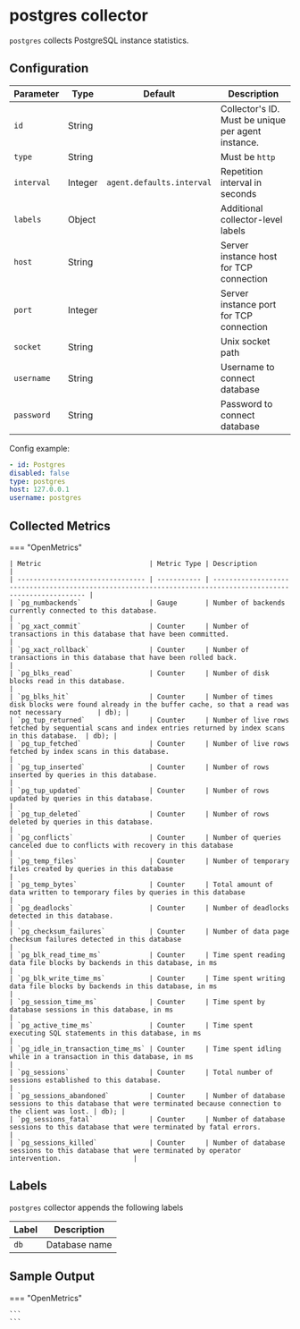 # postgres collector

`postgres` collects PostgreSQL instance statistics.

## Configuration

| Parameter  | Type    | Default                   | Description                                        |
| ---------- | ------- | ------------------------- | -------------------------------------------------- |
| `id`       | String  |                           | Collector's ID. Must be unique per agent instance. |
| `type`     | String  |                           | Must be `http`                                     |
| `interval` | Integer | `agent.defaults.interval` | Repetition interval in seconds                     |
| `labels`   | Object  |                           | Additional collector-level labels                  |
| `host`     | String  |                           | Server instance host for TCP connection            |
| `port`     | Integer |                           | Server instance port for TCP connection            |
| `socket`   | String  |                           | Unix socket path                                   |
| `username` | String  |                           | Username to connect database                       |
| `password` | String  |                           | Password to connect database                       |


Config example:

``` yaml
- id: Postgres
disabled: false
type: postgres
host: 127.0.0.1
username: postgres
```

## Collected Metrics

=== "OpenMetrics"

    | Metric                           | Metric Type | Description                                                                                                  |
    | -------------------------------- | ----------- | ------------------------------------------------------------------------------------------------------------ |
    | `pg_numbackends`                 | Gauge       | Number of backends currently connected to this database.                                                     |
    | `pg_xact_commit`                 | Counter     | Number of transactions in this database that have been committed.                                            |
    | `pg_xact_rollback`               | Counter     | Number of transactions in this database that have been rolled back.                                          |
    | `pg_blks_read`                   | Counter     | Number of disk blocks read in this database.                                                                 |
    | `pg_blks_hit`                    | Counter     | Number of times disk blocks were found already in the buffer cache, so that a read was not necessary         | db); |
    | `pg_tup_returned`                | Counter     | Number of live rows fetched by sequential scans and index entries returned by index scans in this database.  | db); |
    | `pg_tup_fetched`                 | Counter     | Number of live rows fetched by index scans in this database.                                                 |
    | `pg_tup_inserted`                | Counter     | Number of rows inserted by queries in this database.                                                         |
    | `pg_tup_updated`                 | Counter     | Number of rows updated by queries in this database.                                                          |
    | `pg_tup_deleted`                 | Counter     | Number of rows deleted by queries in this database.                                                          |
    | `pg_conflicts`                   | Counter     | Number of queries canceled due to conflicts with recovery in this database                                   |
    | `pg_temp_files`                  | Counter     | Number of temporary files created by queries in this database                                                |
    | `pg_temp_bytes`                  | Counter     | Total amount of data written to temporary files by queries in this database                                  |
    | `pg_deadlocks`                   | Counter     | Number of deadlocks detected in this database.                                                               |
    | `pg_checksum_failures`           | Counter     | Number of data page checksum failures detected in this database                                              |
    | `pg_blk_read_time_ms`            | Counter     | Time spent reading data file blocks by backends in this database, in ms                                      |
    | `pg_blk_write_time_ms`           | Counter     | Time spent writing data file blocks by backends in this database, in ms                                      |
    | `pg_session_time_ms`             | Counter     | Time spent by database sessions in this database, in ms                                                      |
    | `pg_active_time_ms`              | Counter     | Time spent executing SQL statements in this database, in ms                                                  |
    | `pg_idle_in_transaction_time_ms` | Counter     | Time spent idling while in a transaction in this database, in ms                                             |
    | `pg_sessions`                    | Counter     | Total number of sessions established to this database.                                                       |
    | `pg_sessions_abandoned`          | Counter     | Number of database sessions to this database that were terminated because connection to the client was lost. | db); |
    | `pg_sessions_fatal`              | Counter     | Number of database sessions to this database that were terminated by fatal errors.                           |
    | `pg_sessions_killed`             | Counter     | Number of database sessions to this database that were terminated by operator intervention.                  |

## Labels

`postgres` collector appends the following labels

| Label | Description   |
| ----- | ------------- |
| `db`  | Database name |

## Sample Output

=== "OpenMetrics"

    ```
    ```